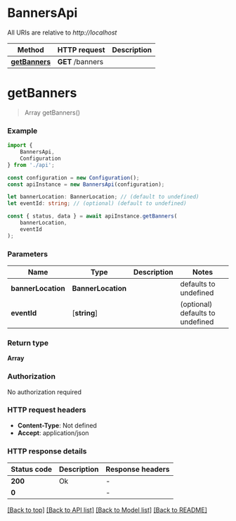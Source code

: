 # BannersApi

All URIs are relative to *http://localhost*

|Method | HTTP request | Description|
|------------- | ------------- | -------------|
|[**getBanners**](#getbanners) | **GET** /banners | |

# **getBanners**
> Array<Banner> getBanners()


### Example

```typescript
import {
    BannersApi,
    Configuration
} from './api';

const configuration = new Configuration();
const apiInstance = new BannersApi(configuration);

let bannerLocation: BannerLocation; // (default to undefined)
let eventId: string; // (optional) (default to undefined)

const { status, data } = await apiInstance.getBanners(
    bannerLocation,
    eventId
);
```

### Parameters

|Name | Type | Description  | Notes|
|------------- | ------------- | ------------- | -------------|
| **bannerLocation** | **BannerLocation** |  | defaults to undefined|
| **eventId** | [**string**] |  | (optional) defaults to undefined|


### Return type

**Array<Banner>**

### Authorization

No authorization required

### HTTP request headers

 - **Content-Type**: Not defined
 - **Accept**: application/json


### HTTP response details
| Status code | Description | Response headers |
|-------------|-------------|------------------|
|**200** | Ok |  -  |
|**0** |  |  -  |

[[Back to top]](#) [[Back to API list]](../README.md#documentation-for-api-endpoints) [[Back to Model list]](../README.md#documentation-for-models) [[Back to README]](../README.md)

